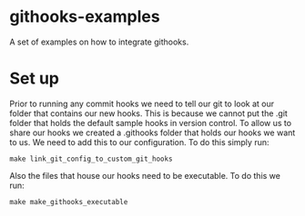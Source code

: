 # githooks-examples
A set of examples on how to integrate githooks.

# Set up

Prior to running any commit hooks we need to tell our git to look at our folder that contains our new hooks. This is because we cannot put the .git folder that holds the default sample hooks in version control. To allow us to share our hooks we created a .githooks folder that holds our hooks we want to us. We need to add this to our configuration. To do this simply run:

```
make link_git_config_to_custom_git_hooks
```


Also the files that house our hooks need to be executable. To do this we run:

```
make make_githooks_executable
```

